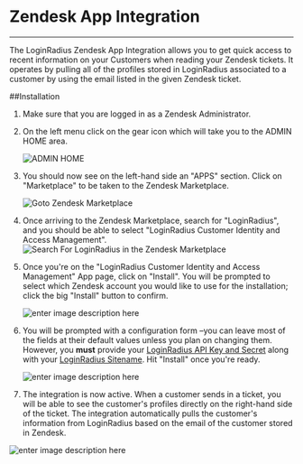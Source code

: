 Zendesk App Integration
===================================
-------------------------


The LoginRadius Zendesk App Integration allows you to get quick access to recent information on your Customers when reading your Zendesk tickets. It operates by pulling all of the profiles stored in LoginRadius associated to a customer by using the email listed in the given Zendesk ticket.


##Installation

1. Make sure that you are logged in as a Zendesk Administrator.

2. On the left menu click on the gear icon which will take you to the ADMIN HOME area.

	![ADMIN HOME](https://apidocs.lrcontent.com/images/ZendeskAdmin_180315b3ea335bc7390.67221616.png "ADMIN HOME")

3. You should now see on the left-hand side an "APPS" section. Click on "Marketplace" to be taken to the Zendesk Marketplace.

	![Goto Zendesk Marketplace](https://apidocs.lrcontent.com/images/Screenshot-2018-07-03-16-46-51_40445b3fa8fa7de4c1.62004653.png "Goto Zendesk Marketplace")

4. Once arriving to the Zendesk Marketplace, search for "LoginRadius", and you should be able to select "LoginRadius Customer Identity and Access Management". 
	![Search For LoginRadius in the Zendesk Marketplace](https://apidocs.lrcontent.com/images/Zendesk_Search_223825b3fa840ec0c69.02774050.png "Search For LoginRadius in the Zendesk Marketplace")

5. Once you're on the "LoginRadius Customer Identity and Access Management" App page, click on "Install". You will be prompted to select which Zendesk account you would like to use for the installation; click the big "Install" button to confirm.

	![enter image description here](https://apidocs.lrcontent.com/images/Zendesk_hit_install_86145b3fab80d79ce9.00427763.png "enter image title here")



6. You will be prompted with a configuration form –you can leave most of the fields at their default values unless you plan on changing them. However, you **must** provide your [LoginRadius API Key and Secret](https://www.loginradius.com/docs/api/v2/admin-console/get-api-key-and-secret) along with your [LoginRadius Sitename](https://www.loginradius.com/docs/api/v2/admin-console/deployment/get-site-app-name/). Hit "Install" once you're ready.

	![enter image description here](https://apidocs.lrcontent.com/images/ZendeskAppConfig_119015b3fe52b9c68e1.48709828.png "enter image title here")
	
7. The integration is now active. When a customer sends in a ticket, you will be able to see the customer's profiles directly on the right-hand side of the ticket. The integration automatically pulls the customer's information from LoginRadius based on the email of the customer stored in Zendesk.

 ![enter image description here](https://apidocs.lrcontent.com/images/Zendesk_ticket_example_1_316715b3fe50c6e99e1.43505882.png "enter image title here")
